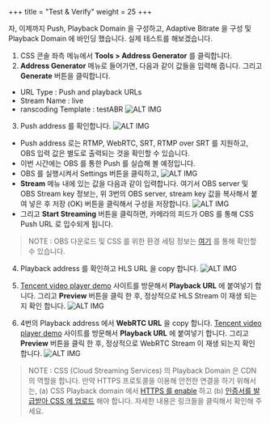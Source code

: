 +++
title = "Test & Verify"
weight = 25
+++

자, 이제까지 Push, Playback Domain 을 구성하고, Adaptive Bitrate 을 구성 및 Playback Domain 에 바인딩 했습니다.
실제 테스트를 해보겠습니다.

1. CSS 콘솔 좌측 메뉴에서 **Tools > Address Generator** 를 클릭합니다.
2. **Address Generator** 메뉴로 들어가면, 다음과 같이 값들을 입력해 줍니다. 그리고 **Generate** 버튼을 클릭합니다.

* URL Type : Push and playback URLs
* Stream Name : live
* ranscoding Template : testABR
    ![ALT IMG](/images/css-basic/6-1-test-addr-gen.png?width=60vw&classes=left)
3. Push address 를 확인합니다.
![ALT IMG](/images/css-basic/6-2-test-push-addr.png?width=60vw&classes=left)
* Push address 로는 RTMP, WebRTC, SRT, RTMP over SRT 를 지원하고, OBS 입력 값은 별도로 출력되는 것을 확인할 수 있습니다.
* 이번 시간에는 OBS 를 통한 Push 를 실습해 볼 예정입니다.
* OBS 를 실행시켜서 Settings 버튼을 클릭하고,
![ALT IMG](/images/css-basic/6-4-test-push-obs-setting.png?width=10vw&classes=left)
* **Stream** 메뉴 내에 있는 값을 다음과 같이 입력합니다. 여기서 OBS server 및 OBS Stream key 정보는, 위 3번의 OBS server, stream key 값을 복사해서 붙여 넣은 후 저장 (OK) 버튼을 클릭해서 구성을 저장합니다.
![ALT IMG](/images/css-basic/6-4-test-push-obs-config.png?width=40vw&classes=left)
* 그리고 **Start Streaming** 버튼을 클릭하면, 카메라의 피드가 OBS 를 통해 CSS Push URL 로 입수되게 됩니다.

> NOTE : OBS 다운로드 및 CSS 를 위한 환경 세팅 정보는 [여기](https://www.tencentcloud.com/document/product/267/31569?lang=en) 를 통해 확인할 수 있습니다.

4. Playback address 를 확인하고 HLS URL 을 copy 합니다.
![ALT IMG](/images/css-basic/6-3-test-play-addr.png?width=60vw&classes=left)

5. [Tencent video player demo](https://tcplayer.vcube.tencent.com/intl/index.html) 사이트를 방문해서 **Playback URL** 에 붙여넣기 합니다. 그리고 **Preview** 버튼을 클릭 한 후, 정상적으로 HLS Stream 이 재생 되는지 확인 합니다.
![ALT IMG](/images/css-basic/6-5-test-playback-hls.png)

6. 4번의 Playback address 에서 **WebRTC URL** 을 copy 합니다. [Tencent video player demo](https://tcplayer.vcube.tencent.com/intl/index.html) 사이트를 방문해서 **Playback URL** 에 붙여넣기 합니다. 그리고 **Preview** 버튼을 클릭 한 후, 정상적으로 WebRTC Stream 이 재생 되는지 확인 합니다.
![ALT IMG](/images/css-basic/6-5-test-playback-webrtc.png)

> NOTE : CSS (Cloud Streaming Services) 의 Playback Domain 은 CDN 의 역할을 합니다. 만약 HTTPS 프로토콜을 이용해 안전한 연결을 하기 위해서는, (a)  CSS Playback domain 에서 [HTTPS 를 enable](https://www.tencentcloud.com/document/product/267/31066?lang=en) 하고 (b) [인증서를 발급받아 CSS 에 업로드](https://www.tencentcloud.com/document/product/267/41317?lang=en) 해야 합니다. 자세한 내용은 링크들을 클릭해서 확인해 주세요.
